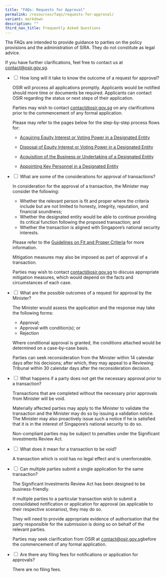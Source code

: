 ```yaml
---
title: "FAQs: Requests for Approval"
permalink: /resources/faqs/requests-for-approval/
variant: markdown
description: ""
third_nav_title: Frequently Asked Questions
---
```

<p>The FAQs are intended to provide guidance to parties on the policy provisions
and the administration of SIRA. They do not constitute as legal advice.</p>
<p>If you have further clarifications, feel free to contact us at <a href="mailto:contact@osir.gov.sg" rel="noopener noreferrer nofollow" target="_blank">contact@osir.gov.sg</a>.</p>

<ul class="jekyllcodex_accordion">  
  
<li><input type="checkbox" id="accordion1">
<label for="accordion1">How long will it take to know the outcome of a request for approval?</label><div>
<p>OSIR will process all applications promptly. Applicants would be notified should more time or documents be required. Applicants can contact OSIR regarding the status or next steps of their application. </p>
<p>Parties may wish to contact&nbsp;<a href="mailto:contact@osir.gov.sg" rel="noopener noreferrer nofollow" target="_blank">contact@osir.gov.sg</a> on any clarifications prior to the commencement of any formal application.</p>
<p> Please may refer to the pages below for the step-by-step process flows for: </p>
<ul>
	<li><p></p><a href="https://www.osir.gov.sg/about-sira/acquiring-equity-interest-or-voting-power" rel="noopener noreferrer nofollow" target="_blank">Acquiring Equity Interest or Voting Power in a Designated Entity</a> <p></p></li>
  <li><p></p><a href="https://www.osir.gov.sg/about-sira/disposing-equity-interest-or-voting-power" rel="noopener noreferrer nofollow" target="_blank">Disposal of Equity Interest or Voting Power in a Designated Entity</a> <p></p></li>  
	<li><p></p><a href="https://www.osir.gov.sg/about-sira/acquiring-business-or-undertaking" rel="noopener noreferrer nofollow" target="_blank">Acquisition of the Business or Undertaking of a Designated Entity</a> <p></p></li>  
	<li><p></p><a href="https://www.osir.gov.sg/about-sira/appointment-of-key-personnel" rel="noopener noreferrer nofollow" target="_blank">Appointing Key Personnel in a Designated Entity</a> <p></p></li>  
</ul>	
</div></li>

<li><input type="checkbox" id="accordion2">
<label for="accordion2">What are some of the considerations for approval of transactions?</label><div>
<p>In consideration for the approval of a transaction, the Minister may consider the following:</p>
<ul>
	<li>Whether the relevant person is fit and proper where the criteria include but are not limited to honesty, integrity, reputation, and financial soundness;</li>
  <li>Whether the designated entity would be able to continue providing its critical function following the proposed transaction; and</li>  
	<li>Whether the transaction is aligned with Singapore’s national security interests.</li> </ul>
<p>Please refer to the&nbsp;<a href="https://www.osir.gov.sg/resources/guidance-documents/" rel="noopener noreferrer nofollow" target="_blank">Guidelines on Fit and Proper Criteria</a>&nbsp;for more information.</p>
<p>Mitigation measures may also be imposed as part of approval of a transaction.</p>
<p>Parties may wish to contact <a href="mailto:contact@osir.gov.sg" rel="noopener noreferrer nofollow" target="_blank">contact@osir.gov.sg</a>&nbsp;to discuss appropriate mitigation measures, which would depend on the facts and circumstances of each case. </p>
</div></li>

<li><input type="checkbox" id="accordion3">
<label for="accordion3">What are the possible outcomes of a request for approval by the Minister?</label><div>
<p>The Minister would assess the application and the response may take the following forms:</p>
<ul>
	<li>Approval;</li>
  <li>Approval with condition(s); or</li>  
	<li>Rejection</li> </ul>
<p>Where conditional approval is granted, the conditions attached would be determined on a case-by-case basis.</p>
<p>Parties can seek reconsideration from the Minister within 14 calendar days after his decisions; after which, they may appeal to a Reviewing Tribunal within 30 calendar days after the reconsideration decision.</p>
</div></li>

<li><input type="checkbox" id="accordion4">
<label for="accordion4">What happens if a party does not get the necessary approval prior to a transaction?</label><div>
<p>Transactions that are completed without the necessary prior approvals from Minister will be void.</p>
<p>Materially affected parties may apply to the Minister to validate the transaction and the Minister may do so by issuing a validation notice. The Minister may also proactively issue such a notice if he is satisfied that it is in the interest of Singapore’s national security to do so. </p>
<p>Non-compliant parties may be subject to penalties under the Significant Investments Review Act.</p>
</div></li>
	
<li><input type="checkbox" id="accordion5">
<label for="accordion5">What does it mean for a transaction to be void?</label><div>
<p>A transaction which is void has no legal effect and is unenforceable.</p>
</div></li>

<li><input type="checkbox" id="accordion6">
<label for="accordion6">Can multiple parties submit a single application for the same transaction?</label><div>
<p>The Significant Investments Review Act has been designed to be business-friendly.</p>
<p>If multiple parties to a particular transaction wish to submit a consolidated notification or application for approval (as applicable to their respective scenarios), they may do so.</p>
<p>They will need to provide appropriate evidence of authorisation that the party responsible for the submission is doing so on behalf of the relevant parties.</p>
<p>Parties may seek clarification from OSIR at&nbsp;<a href="mailto:contact@osir.gov.sg" rel="noopener noreferrer nofollow" target="_blank">contact@osir.gov.sg</a>before the commencement of any formal application.</p>
</div></li>

<li><input type="checkbox" id="accordion7">
<label for="accordion7">Are there any filing fees for notifications or application for approvals?</label><div>
<p>There are no filing fees.</p>
</div></li></ul>